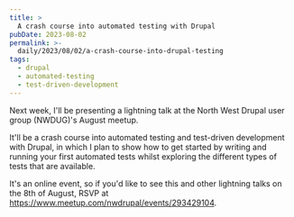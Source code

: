 ```yaml
---
title: >
  A crash course into automated testing with Drupal
pubDate: 2023-08-02
permalink: >-
  daily/2023/08/02/a-crash-course-into-drupal-testing
tags:
  - drupal
  - automated-testing
  - test-driven-development
---
```


Next week, I'll be presenting a lightning talk at the North West Drupal user group (NWDUG)'s August meetup.

It'll be a crash course into automated testing and test-driven development with Drupal, in which I plan to show how to get started by writing and running your first automated tests whilst exploring the different types of tests that are available.

It's an online event, so if you'd like to see this and other lightning talks on the 8th of August, RSVP at <https://www.meetup.com/nwdrupal/events/293429104>.
